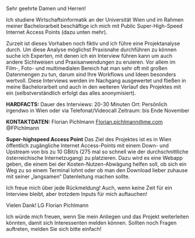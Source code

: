 Sehr geehrte Damen und Herren!

Ich studiere Wirtschaftsinformatik an der Universität Wien und im Rahmen meiner Bachelorarbeit beschäftige ich mich mit Public Super-High-Speed Internet Access Points (dazu unten mehr). 

Zurzeit ist dieses Vorhaben noch fiktiv und ich führe eine Projektanalyse durch.
Um diese Analyse möglichst Praxisnahe durchführen zu können suche ich Experten, mit denen ich ein Interview führen kann um auch andere Sichtweisen und Praxisanwendungen zu eruieren. Vor allem im Film-, Foto-  und multimedialen Bereich hat man sehr oft mit großen Datenmengen zu tun, darum sind Ihre Workflows und Ideen besonders wertvoll. Diese Interviews werden im Nachgang ausgewertet und fließen in meine Bachelorarbeit und auch in den weiteren Verlauf des Projektes mit ein (selbstverständlich erfolgt das alles anonymisiert).

**HARDFACTS:**
Dauer des Interviews: 20-30 Minuten
Ort: Persönlich irgendwo in Wien oder via Telefonat/Videocall
Zeitraum: bis Ende November

**KONTAKTDATEN:**
Florian Pichlmann
Florian.pichlmann@me.com
@FPichlmann

**Super-highspeed Access Point**
Das Ziel des Projektes ist es in Wien öffentlich zugängliche Internet Access-Points mit einem Down- und Upstream von bis zu 10 GBit/s (275 mal so schnell wie der durchschnittliche österreichische Internetzugang) zu platzieren. Dazu wird es eine Webapp geben, die einem bei der Kosten-Nutzen-Abwägung helfen soll, ob sich ein Weg zu so einem Terminal lohnt oder ob man den Download lieber zuhause mit seiner „langsamen“ Datenleitung machen sollte.

Ich freue mich über jede Rückmeldung! Auch, wenn keine Zeit für ein Interview bleibt, aber trotzdem Inputs für mich auftauchen!

Vielen Dank!
LG Florian Pichlmann

Ich würde mich freuen, wenn Sie mein Anliegen und das Projekt weiterleiten könnten, damit sich Interessenten melden können.
Sollten noch Fragen auftreten, melden Sie sich bitte einfach!